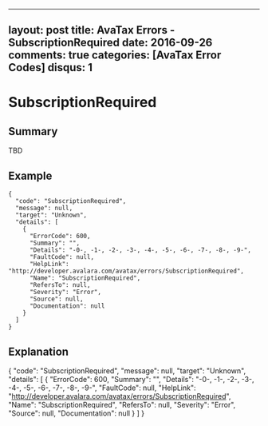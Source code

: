 
---
layout: post
title: AvaTax Errors - SubscriptionRequired
date: 2016-09-26
comments: true
categories: [AvaTax Error Codes]
disqus: 1
---

# SubscriptionRequired

## Summary

TBD

## Example

    {
      "code": "SubscriptionRequired",
      "message": null,
      "target": "Unknown",
      "details": [
        {
          "ErrorCode": 600,
          "Summary": "",
          "Details": "-0-, -1-, -2-, -3-, -4-, -5-, -6-, -7-, -8-, -9-",
          "FaultCode": null,
          "HelpLink": "http://developer.avalara.com/avatax/errors/SubscriptionRequired",
          "Name": "SubscriptionRequired",
          "RefersTo": null,
          "Severity": "Error",
          "Source": null,
          "Documentation": null
        }
      ]
    }

## Explanation

{
      "code": "SubscriptionRequired",
      "message": null,
      "target": "Unknown",
      "details": [
        {
          "ErrorCode": 600,
          "Summary": "",
          "Details": "-0-, -1-, -2-, -3-, -4-, -5-, -6-, -7-, -8-, -9-",
          "FaultCode": null,
          "HelpLink": "http://developer.avalara.com/avatax/errors/SubscriptionRequired",
          "Name": "SubscriptionRequired",
          "RefersTo": null,
          "Severity": "Error",
          "Source": null,
          "Documentation": null
        }
      ]
    }
